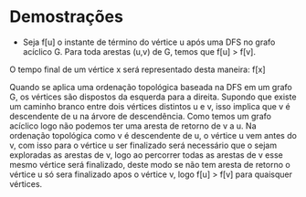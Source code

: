 
# Demostrações

- Seja f[u] o instante de término do vértice u após uma DFS no grafo acíclico G. Para toda arestas (u,v) de G, temos que f[u] > f[v].

O tempo final de um vértice x será representado desta maneira: f[x]

Quando se aplica uma ordenação topológica baseada na DFS em um grafo G,
os vértices são dispostos da esquerda para a direita.
Supondo que existe um caminho branco entre dois vértices distintos u e v,
isso implica que v é descendente de u na árvore de descendência.
Como temos um grafo acíclico logo não podemos ter uma aresta de retorno de v a u.
Na ordenação topológica como v é descendente de u,
o vértice u vem antes do v, com isso para o vértice u ser finalizado será necessário que o sejam exploradas as arestas de v,
logo ao percorrer todas as arestas de v esse mesmo vértice será finalizado,
deste modo se não tem aresta de retorno o vértice u só sera finalizado apos o vértice v, logo f[u] > f[v] para quaisquer vértices.
